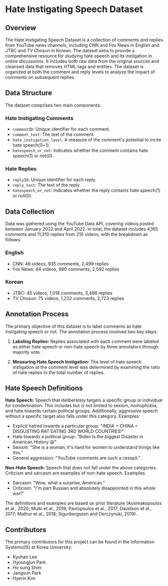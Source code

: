 # Hate Instigating Speech Dataset

## Overview
The Hate Instigating Speech Dataset is a collection of comments and replies from YouTube news channels, including CNN and Fox News in English and JTBC and TV Chosun in Korean. The dataset aims to provide a comprehensive resource for studying hate speech and its instigation in online discussions. It includes both raw data from the original sources and cleansed data that removes HTML tags and entities. The dataset is organized at both the comment and reply levels to analyze the impact of comments on subsequent replies. 

## Data Structure
The dataset comprises two main components:

### Hate Instigating Comments
- `commentID`: Unique identifier for each comment.
- `comment_text`: The text of the comment.
- `hate_instigation_level`: A measure of the comment's potential to incite hate speech(0~1).
- `hatespeech_or_not`: Indicates whether the comment contains hate speech(1) or not(0).

### Hate Replies
- `replyID`: Unique identifier for each reply.
- `reply_text`: The text of the reply.
- `hatespeech_or_not`: Indicates whether the reply contains hate speech(1) or not(0).

## Data Collection

Data was gathered using the YouTube Data API, covering videos posted between January 2022 and April 2022. In total, the dataset includes 4,165 comments and 11,310 replies from 210 videos, with the breakdown as follows:

### English

- CNN: 46 videos, 935 comments, 2,499 replies
- Fox News: 44 videos, 980 comments, 2,592 replies

### Korean

- JTBC: 45 videos, 1,018 comments, 3,496 replies
- TV Chosun: 75 videos, 1,232 comments, 2,723 replies

## Annotation Process
The primary objective of this dataset is to label comments as hate instigating speech or not. The annotation process involved two key steps:

1. **Labeling Replies:** Replies associated with each comment were labeled as either hate speech or non-hate speech by three annotators through majority vote.

2. **Measuring Hate Speech Instigation:** The level of hate speech instigation at the comment level was determined by examining the ratio of hate replies to the total number of replies.

## Hate Speech Definitions

**Hate Speech:** Speech that deliberately targets a specific group or individual for condemnation. This includes but is not limited to sexism, homophobia, and hate towards certain political groups. Additionally, aggressive speech without a specific target also falls under this category.
  Examples:
- Explicit hatred towards a particular group: "INDIA + CHINA = DISGUSTING RAT EATING 3RD WORLD COUNTRIES!"
- Hate towards a political group: "Biden Is the biggest Disaster in American History 😫"
- Sexism: "She is a woman; it's hard for women to understand things like this."
- General aggression: "YouTube comments are such a cesspit."

**Non-Hate Speech:** Speech that does not fall under the above categories. Criticism and sarcasm are examples of non-hate speech.
  Examples:
- Sarcasm: "Wow, what a surprise, American."
- Criticism: "I'm part Russian and absolutely disappointed in this whole war!"

The definitions and examples are based on prior literature (Assimakopoulos et al., 2020; Mulki et al., 2019; Pavlopoulos et al., 2017; Davidson et al., 2017; Mathur et al., 2018; Sigurbergsson and Derczynski, 2019).

## Contributors
The primary contributors for this project can be found in the Information Systems(IS) at Korea University:

- Kyuhan Lee
- Hyoungjun Park
- Ho sung Shim
- Jangsun Park
- Hyerin Kim
